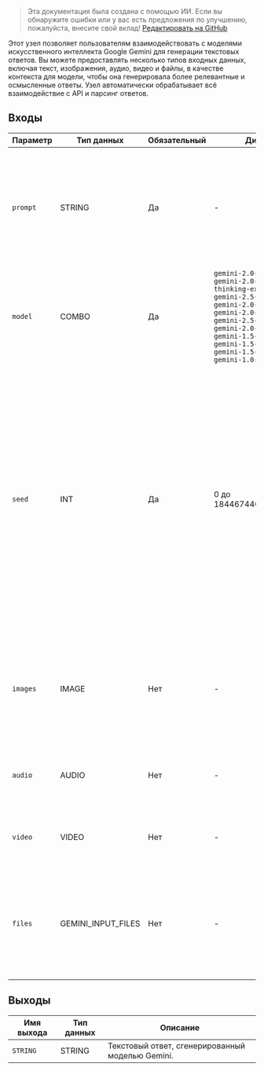 > Эта документация была создана с помощью ИИ. Если вы обнаружите ошибки или у вас есть предложения по улучшению, пожалуйста, внесите свой вклад! [Редактировать на GitHub](https://github.com/Comfy-Org/embedded-docs/blob/main/comfyui_embedded_docs/docs/GeminiNode/ru.md)

Этот узел позволяет пользователям взаимодействовать с моделями искусственного интеллекта Google Gemini для генерации текстовых ответов. Вы можете предоставлять несколько типов входных данных, включая текст, изображения, аудио, видео и файлы, в качестве контекста для модели, чтобы она генерировала более релевантные и осмысленные ответы. Узел автоматически обрабатывает всё взаимодействие с API и парсинг ответов.

## Входы

| Параметр | Тип данных | Обязательный | Диапазон | Описание |
|-----------|-----------|----------|-------|-------------|
| `prompt` | STRING | Да | - | Текстовые входные данные для модели, используемые для генерации ответа. Вы можете включать подробные инструкции, вопросы или контекст для модели. По умолчанию: пустая строка. |
| `model` | COMBO | Да | `gemini-2.0-flash-exp`<br>`gemini-2.0-flash-thinking-exp`<br>`gemini-2.5-pro-exp`<br>`gemini-2.0-flash`<br>`gemini-2.0-flash-thinking`<br>`gemini-2.5-pro`<br>`gemini-2.0-flash-lite`<br>`gemini-1.5-flash`<br>`gemini-1.5-flash-8b`<br>`gemini-1.5-pro`<br>`gemini-1.0-pro` | Модель Gemini, используемая для генерации ответов. По умолчанию: gemini-2.5-pro. |
| `seed` | INT | Да | 0 до 18446744073709551615 | Когда значение `seed` фиксируется на определённом числе, модель прилагает все усилия, чтобы предоставить одинаковый ответ на повторяющиеся запросы. Детерминированный вывод не гарантируется. Также, изменение модели или параметров, таких как температура, может вызвать вариации в ответе, даже при использовании того же значения `seed`. По умолчанию используется случайное значение `seed`. По умолчанию: 42. |
| `images` | IMAGE | Нет | - | Опциональные изображения, используемые в качестве контекста для модели. Чтобы включить несколько изображений, вы можете использовать узел Batch Images. По умолчанию: None. |
| `audio` | AUDIO | Нет | - | Опциональное аудио, используемое в качестве контекста для модели. По умолчанию: None. |
| `video` | VIDEO | Нет | - | Опциональное видео, используемое в качестве контекста для модели. По умолчанию: None. |
| `files` | GEMINI_INPUT_FILES | Нет | - | Опциональные файлы, используемые в качестве контекста для модели. Принимает входные данные от узла Gemini Generate Content Input Files. По умолчанию: None. |

## Выходы

| Имя выхода | Тип данных | Описание |
|-------------|-----------|-------------|
| `STRING` | STRING | Текстовый ответ, сгенерированный моделью Gemini. |
